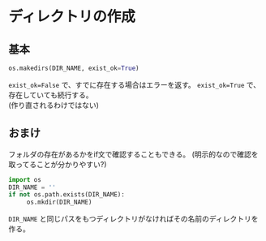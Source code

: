 # ディレクトリの作成

## 基本

```py
os.makedirs(DIR_NAME, exist_ok=True)
```

`exist_ok=False` で、すでに存在する場合はエラーを返す。
`exist_ok=True` で、存在していても続行する。  
(作り直されるわけではない)


## おまけ

フォルダの存在があるかをif文で確認することもできる。
(明示的なので確認を取ってることが分かりやすい?)

```py
import os
DIR_NAME = ''
if not os.path.exists(DIR_NAME):
     os.mkdir(DIR_NAME)
```

`DIR_NAME` と同じパスをもつディレクトリがなければその名前のディレクトリを作る。

